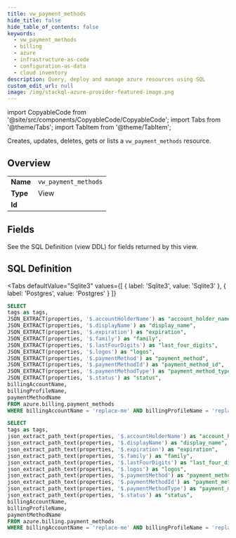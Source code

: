 ```yaml
--- 
title: vw_payment_methods
hide_title: false
hide_table_of_contents: false
keywords:
  - vw_payment_methods
  - billing
  - azure
  - infrastructure-as-code
  - configuration-as-data
  - cloud inventory
description: Query, deploy and manage azure resources using SQL
custom_edit_url: null
image: /img/stackql-azure-provider-featured-image.png
---
```


import CopyableCode from '@site/src/components/CopyableCode/CopyableCode';
import Tabs from '@theme/Tabs';
import TabItem from '@theme/TabItem';

Creates, updates, deletes, gets or lists a <code>vw_payment_methods</code> resource.

## Overview
<table><tbody>
<tr><td><b>Name</b></td><td><code>vw_payment_methods</code></td></tr>
<tr><td><b>Type</b></td><td>View</td></tr>
<tr><td><b>Id</b></td><td><CopyableCode code="azure.billing.vw_payment_methods" /></td></tr>
</tbody></table>

## Fields

See the SQL Definition (view DDL) for fields returned by this view.

## SQL Definition

<Tabs
defaultValue="Sqlite3"
values={[
{ label: 'Sqlite3', value: 'Sqlite3' },
{ label: 'Postgres', value: 'Postgres' }
]}
>
<TabItem value="Sqlite3">

```sql
SELECT
tags as tags,
JSON_EXTRACT(properties, '$.accountHolderName') as "account_holder_name",
JSON_EXTRACT(properties, '$.displayName') as "display_name",
JSON_EXTRACT(properties, '$.expiration') as "expiration",
JSON_EXTRACT(properties, '$.family') as "family",
JSON_EXTRACT(properties, '$.lastFourDigits') as "last_four_digits",
JSON_EXTRACT(properties, '$.logos') as "logos",
JSON_EXTRACT(properties, '$.paymentMethod') as "payment_method",
JSON_EXTRACT(properties, '$.paymentMethodId') as "payment_method_id",
JSON_EXTRACT(properties, '$.paymentMethodType') as "payment_method_type",
JSON_EXTRACT(properties, '$.status') as "status",
billingAccountName,
billingProfileName,
paymentMethodName
FROM azure.billing.payment_methods
WHERE billingAccountName = 'replace-me' AND billingProfileName = 'replace-me' AND paymentMethodName = 'replace-me';
```

</TabItem>
<TabItem value="Postgres">

```sql
SELECT
tags as tags,
json_extract_path_text(properties, '$.accountHolderName') as "account_holder_name",
json_extract_path_text(properties, '$.displayName') as "display_name",
json_extract_path_text(properties, '$.expiration') as "expiration",
json_extract_path_text(properties, '$.family') as "family",
json_extract_path_text(properties, '$.lastFourDigits') as "last_four_digits",
json_extract_path_text(properties, '$.logos') as "logos",
json_extract_path_text(properties, '$.paymentMethod') as "payment_method",
json_extract_path_text(properties, '$.paymentMethodId') as "payment_method_id",
json_extract_path_text(properties, '$.paymentMethodType') as "payment_method_type",
json_extract_path_text(properties, '$.status') as "status",
billingAccountName,
billingProfileName,
paymentMethodName
FROM azure.billing.payment_methods
WHERE billingAccountName = 'replace-me' AND billingProfileName = 'replace-me' AND paymentMethodName = 'replace-me';
```

</TabItem>
</Tabs>
